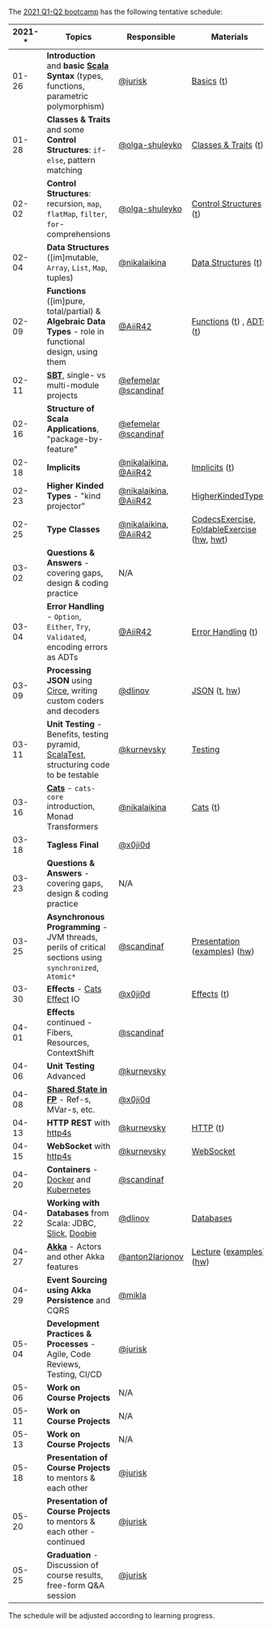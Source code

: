 The [2021 Q1-Q2 bootcamp](https://scala-bootcamp.evolutiongaming.com/) has the following tentative schedule:

| 2021-* | Topics                                                                                                                      | Responsible                                                                          | Materials                                                                                                                                                                                                                                                                                                                                                                      |
|--------|-----------------------------------------------------------------------------------------------------------------------------|--------------------------------------------------------------------------------------|--------------------------------------------------------------------------------------------------------------------------------------------------------------------------------------------------------------------------------------------------------------------------------------------------------------------------------------------------------------------------------|
| 01-26  | **Introduction** and **basic [Scala](https://www.scala-lang.org/) Syntax** (types, functions, parametric polymorphism)      | [@jurisk](https://github.com/jurisk)                                                 | [Basics](src/main/scala/com/evolutiongaming/bootcamp/basics/Basics.scala) ([t](src/test/scala/com/evolutiongaming/bootcamp/basics/BasicsSpec.scala))                                                                                                                                                                                                                           |
| 01-28  | **Classes & Traits** and some **Control Structures**: `if`-`else`, pattern matching                                         | [@olga-shuleyko](https://github.com/olga-shuleyko)                                   | [Classes & Traits](src/main/scala/com/evolutiongaming/bootcamp/basics/ClassesAndTraits.scala) ([t](src/test/scala/com/evolutiongaming/bootcamp/basics/ClassesAndTraitsSpec.scala))                                                                                                                                                                                             |
| 02-02  | **Control Structures**: recursion, `map`, `flatMap`, `filter`, `for`-comprehensions                                         | [@olga-shuleyko](https://github.com/olga-shuleyko)                                   | [Control Structures](src/main/scala/com/evolutiongaming/bootcamp/basics/ControlStructures.scala) ([t](src/test/scala/com/evolutiongaming/bootcamp/basics/ControlStructuresSpec.scala))                                                                                                                                                                                         |
| 02-04  | **Data Structures** ([im]mutable, `Array`, `List`, `Map`, tuples)                                                           | [@nikalaikina](https://github.com/nikalaikina)                                       | [Data Structures](src/main/scala/com/evolutiongaming/bootcamp/basics/DataStructures.scala) ([t](src/test/scala/com/evolutiongaming/bootcamp/basics/DataStructuresSpec.scala))                                                                                                                                                                                                  |
| 02-09  | **Functions** ([im]pure, total/partial) & **Algebraic Data Types** - role in functional design, using them                  | [@AiiR42](https://github.com/AiiR42)                                                 | [Functions](src/main/scala/com/evolutiongaming/bootcamp/functions/Functions.scala) ([t](src/test/scala/com/evolutiongaming/bootcamp/functions/FunctionsSpec.scala)) , [ADTs](src/main/scala/com/evolutiongaming/bootcamp/adt/AlgebraicDataTypes.scala) ([t](src/test/scala/com/evolutiongaming/bootcamp/adt/AlgebraicDataTypesSpec.scala))                                     |
| 02-11  | **[SBT](https://www.scala-sbt.org/)**, single- vs multi-module projects                                                     | [@efemelar](https://github.com/efemelar) [@scandinaf](https://github.com/scandinaf)  |                                                                                                                                                                                                                                                                                                                                                                                |
| 02-16  | **Structure of Scala Applications**, "package-by-feature"                                                                   | [@efemelar](https://github.com/efemelar) [@scandinaf](https://github.com/scandinaf)  |                                                                                                                                                                                                                                                                                                                                                                                |
| 02-18  | **Implicits**                                                                                                               | [@nikalaikina](https://github.com/nikalaikina), [@AiiR42](https://github.com/AiiR42) | [Implicits](src/main/scala/com/evolutiongaming/bootcamp/typeclass/Implicits.scala) ([t](src/test/scala/com/evolutiongaming/bootcamp/typeclass/ImplicitsSpec.scala))                                                                                                                                                                                                            |
| 02-23  | **Higher Kinded Types** - "kind projector"                                                                                  | [@nikalaikina](https://github.com/nikalaikina), [@AiiR42](https://github.com/AiiR42) | [HigherKindedTypes](src/main/scala/com/evolutiongaming/bootcamp/typeclass/HigherKindedTypes.scala)                                                                                                                                                                                                                                                                             |
| 02-25  | **Type Classes**                                                                                                            | [@nikalaikina](https://github.com/nikalaikina), [@AiiR42](https://github.com/AiiR42) | [CodecsExercise](src/main/scala/com/evolutiongaming/bootcamp/typeclass/CodecsExercise.scala), [FoldableExercise](src/main/scala/com/evolutiongaming/bootcamp/typeclass/FoldableExercise.scala) ([hw](src/main/scala/com/evolutiongaming/bootcamp/typeclass/ImplicitsHomework.scala), [hwt](src/test/scala/com/evolutiongaming/bootcamp/typeclass/ImplicitsHomeworkSpec.scala)) |
| 03-02  | **Questions & Answers** - covering gaps, design & coding practice                                                           | N/A                                                                                  |                                                                                                                                                                                                                                                                                                                                                                                |
| 03-04  | **Error Handling** - `Option`, `Either`, `Try`, `Validated`, encoding errors as ADTs                                        | [@AiiR42](https://github.com/AiiR42)                                                 | [Error Handling](src/main/scala/com/evolutiongaming/bootcamp/error_handling/ErrorHandling.scala) ([t](src/test/scala/com/evolutiongaming/bootcamp/error_handling/ErrorHandlingSpec.scala))                                                                                                                                                                                     |
| 03-09  | **Processing JSON** using [Circe](https://circe.github.io/circe/), writing custom coders and decoders                       | [@dlinov](https://github.com/dlinov)                                                 | [JSON](src/main/scala/com/evolutiongaming/bootcamp/json/CirceExercises.scala) ([t](src/test/scala/com/evolutiongaming/bootcamp/json/CirceExercisesSpec.scala), [hw](src/test/scala/com/evolutiongaming/bootcamp/json/HomeworkSpec.scala))                                                                                                                                      |
| 03-11  | **Unit Testing** - Benefits, testing pyramid, [ScalaTest](https://www.scalatest.org/), structuring code to be testable      | [@kurnevsky](https://github.com/kurnevsky)                                           | [Testing](src/test/scala/com/evolutiongaming/bootcamp/testing2)                                                                                                                                                                                                                                                                                                                |
| 03-16  | **[Cats](https://typelevel.org/cats/)** - `cats-core` introduction, Monad Transformers                                      | [@nikalaikina](https://github.com/nikalaikina)                                       | [Cats](https://github.com/evolution-gaming/scala-bootcamp/tree/master/src/main/scala/com/evolutiongaming/bootcamp/cats/v2) ([t](https://github.com/evolution-gaming/scala-bootcamp/tree/master/src/test/scala/com/evolutiongaming/bootcamp/cats/v2))                                                                                                                           |
| 03-18  | **Tagless Final**                                                                                                           | [@x0ji0d](https://github.com/x0ji0d)                                                 |                                                                                                                                                                                                                                                                                                                                                                                |
| 03-23  | **Questions & Answers** - covering gaps, design & coding practice                                                           | N/A                                                                                  |                                                                                                                                                                                                                                                                                                                                                                                |
| 03-25  | **Asynchronous Programming** - JVM threads, perils of critical sections using `synchronized`, `Atomic*`                     | [@scandinaf](https://github.com/scandinaf)                                           | [Presentation](presentations/2020-q1-q2/Asynchronous%20programming.pdf) ([examples](src/main/scala/com/evolutiongaming/bootcamp/async/async.scala)) ([hw](src/main/scala/com/evolutiongaming/bootcamp/async/AsyncHomework.scala))                                                                                                                                              |
| 03-30  | **Effects** - [Cats Effect](https://typelevel.org/cats-effect/) IO                                                          | [@x0ji0d](https://github.com/x0ji0d)                                                 | [Effects](src/main/scala/com/evolutiongaming/bootcamp/effects) ([t](src/test/scala/com/evolutiongaming/bootcamp/effects/EffectsSpec.scala))                                                                                                                                                                                                                                    |
| 04-01  | **Effects** continued - Fibers, Resources, ContextShift                                                                     | [@scandinaf](https://github.com/scandinaf)                                           |                                                                                                                                                                                                                                                                                                                                                                                |
| 04-06  | **Unit Testing** Advanced                                                                                                   | [@kurnevsky](https://github.com/kurnevsky)                                           |                                                                                                                                                                                                                                                                                                                                                                                |
| 04-08  | **[Shared State in FP](https://typelevel.org/cats-effect/concurrency/basics.html)** - Ref-s, MVar-s, etc.                   | [@x0ji0d](https://github.com/x0ji0d)                                                 |                                                                                                                                                                                                                                                                                                                                                                                |
| 04-13  | **HTTP REST** with [http4s](https://http4s.org/)                                                                            | [@kurnevsky](https://github.com/kurnevsky)                                           | [HTTP](src/main/scala/com/evolutiongaming/bootcamp/http/Http.scala) ([t](src/test/scala/com/evolutiongaming/bootcamp/http/HttpSpec.scala))                                                                                                                                                                                                                                     |
| 04-15  | **WebSocket** with [http4s](https://http4s.org/)                                                                            | [@kurnevsky](https://github.com/kurnevsky)                                           | [WebSocket](src/main/scala/com/evolutiongaming/bootcamp/http/WebSocket.scala)                                                                                                                                                                                                                                                                                                  |
| 04-20  | **Containers** - [Docker](https://www.docker.com/) and [Kubernetes](https://kubernetes.io/)                                 | [@scandinaf](https://github.com/scandinaf)                                           |                                                                                                                                                                                                                                                                                                                                                                                |
| 04-22  | **Working with Databases** from Scala: JDBC, [Slick](http://scala-slick.org/), [Doobie](https://tpolecat.github.io/doobie/) | [@dlinov](https://github.com/dlinov)                                                 | [Databases](src/main/scala/com/evolutiongaming/bootcamp/db/00%20-%20Introduction.md)                                                                                                                                                                                                                                                                                           |
| 04-27  | **[Akka](https://akka.io/)** - Actors and other Akka features                                                               | [@anton2larionov](https://github.com/anton2larionov)                                 | [Lecture](src/main/scala/com/evolutiongaming/bootcamp/akka/actors/Lecture.md) ([examples](src/main/scala/com/evolutiongaming/bootcamp/akka/actors)) ([hw](src/main/scala/com/evolutiongaming/bootcamp/akka/actors/Homework.md))                                                                                                                                                |
| 04-29  | **Event Sourcing using Akka Persistence** and CQRS                                                                          | [@mikla](https://github.com/mikla)                                                   |                                                                                                                                                                                                                                                                                                                                                                                |
| 05-04  | **Development Practices & Processes** - Agile, Code Reviews, Testing, CI/CD                                                 | [@jurisk](https://github.com/jurisk)                                                 |                                                                                                                                                                                                                                                                                                                                                                                |
| 05-06  | **Work on Course Projects**                                                                                                 | N/A                                                                                  |                                                                                                                                                                                                                                                                                                                                                                                |
| 05-11  | **Work on Course Projects**                                                                                                 | N/A                                                                                  |                                                                                                                                                                                                                                                                                                                                                                                |
| 05-13  | **Work on Course Projects**                                                                                                 | N/A                                                                                  |                                                                                                                                                                                                                                                                                                                                                                                |
| 05-18  | **Presentation of Course Projects** to mentors & each other                                                                 | [@jurisk](https://github.com/jurisk)                                                 |                                                                                                                                                                                                                                                                                                                                                                                |
| 05-20  | **Presentation of Course Projects** to mentors & each other - continued                                                     | [@jurisk](https://github.com/jurisk)                                                 |                                                                                                                                                                                                                                                                                                                                                                                |
| 05-25  | **Graduation** - Discussion of course results, free-form Q&A session                                                        | [@jurisk](https://github.com/jurisk)                                                 |                                                                                                                                                                                                                                                                                                                                                                                |

The schedule will be adjusted according to learning progress.
